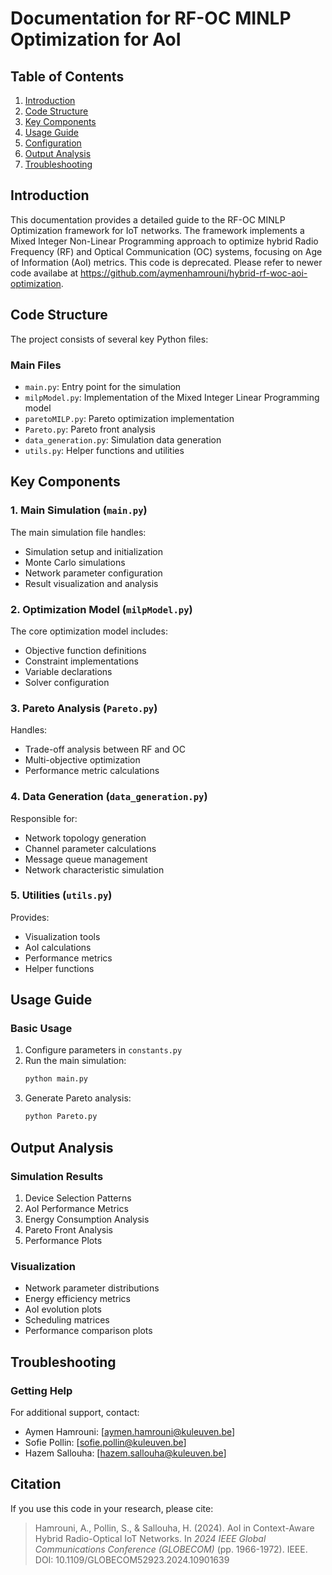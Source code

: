 # Documentation for RF-OC MINLP Optimization for AoI

## Table of Contents
1. [Introduction](#introduction)
2. [Code Structure](#code-structure)
3. [Key Components](#key-components)
4. [Usage Guide](#usage-guide)
5. [Configuration](#configuration)
6. [Output Analysis](#output-analysis)
7. [Troubleshooting](#troubleshooting)

## Introduction

This documentation provides a detailed guide to the RF-OC MINLP Optimization framework for IoT networks. The framework implements a Mixed Integer Non-Linear Programming approach to optimize hybrid Radio Frequency (RF) and Optical Communication (OC) systems, focusing on Age of Information (AoI) metrics.
This code is deprecated. Please refer to newer code availabe at https://github.com/aymenhamrouni/hybrid-rf-woc-aoi-optimization.
## Code Structure

The project consists of several key Python files:

### Main Files
- `main.py`: Entry point for the simulation
- `milpModel.py`: Implementation of the Mixed Integer Linear Programming model
- `paretoMILP.py`: Pareto optimization implementation
- `Pareto.py`: Pareto front analysis
- `data_generation.py`: Simulation data generation
- `utils.py`: Helper functions and utilities

## Key Components

### 1. Main Simulation (`main.py`)
The main simulation file handles:
- Simulation setup and initialization
- Monte Carlo simulations
- Network parameter configuration
- Result visualization and analysis

### 2. Optimization Model (`milpModel.py`)
The core optimization model includes:
- Objective function definitions
- Constraint implementations
- Variable declarations
- Solver configuration

### 3. Pareto Analysis (`Pareto.py`)
Handles:
- Trade-off analysis between RF and OC
- Multi-objective optimization
- Performance metric calculations

### 4. Data Generation (`data_generation.py`)
Responsible for:
- Network topology generation
- Channel parameter calculations
- Message queue management
- Network characteristic simulation

### 5. Utilities (`utils.py`)
Provides:
- Visualization tools
- AoI calculations
- Performance metrics
- Helper functions

## Usage Guide

### Basic Usage
1. Configure parameters in `constants.py`
2. Run the main simulation:
   ```bash
   python main.py
   ```
3. Generate Pareto analysis:
   ```bash
   python Pareto.py
   ```


## Output Analysis

### Simulation Results
1. Device Selection Patterns
2. AoI Performance Metrics
3. Energy Consumption Analysis
4. Pareto Front Analysis
5. Performance Plots

### Visualization
- Network parameter distributions
- Energy efficiency metrics
- AoI evolution plots
- Scheduling matrices
- Performance comparison plots

## Troubleshooting
### Getting Help
For additional support, contact:
- Aymen Hamrouni: [aymen.hamrouni@kuleuven.be]
- Sofie Pollin: [sofie.pollin@kuleuven.be]
- Hazem Sallouha: [hazem.sallouha@kuleuven.be]

## Citation

If you use this code in your research, please cite:
> Hamrouni, A., Pollin, S., & Sallouha, H. (2024). AoI in Context-Aware Hybrid Radio-Optical IoT Networks. In _2024 IEEE Global Communications Conference (GLOBECOM)_ (pp. 1966-1972). IEEE. DOI: 10.1109/GLOBECOM52923.2024.10901639 